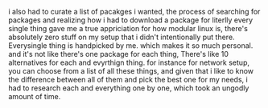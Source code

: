 i also had to curate a list of pacakges i wanted, the process of searching for packages and realizing how i had to download a package for literlly every single thing gave me a true appriciation for how modular linux is, there's absolutely zero stuff on my setup that i didn't intentionally put there. Everysingle thing is handpicked by me. which makes it so much personal. and it's not like there's one package for each thing, There's like 10 alternatives for each and evyrthign thing. for instance for network setup, you can choose from a list of all these things, and given that i like to know the difference between all of them and pick the best one for my needs, i had to research each and everything one by one, which took an ungodly amount of time.